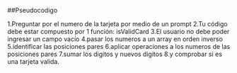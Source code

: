 ##Pseudocodigo

1.Preguntar por el numero de la tarjeta por medio de un prompt
2.Tu código debe estar compuesto por 1 función: isValidCard
3.El usuario no debe poder ingresar un campo vacío
4.pasar los numeros a un array en orden inverso
5.identificar las posiciones pares
6.aplicar operaciones a los numeros de las posiciones pares
7.sumar los digitos y nuevos digitos
8.y comprobar si es una tarjeta valida.
